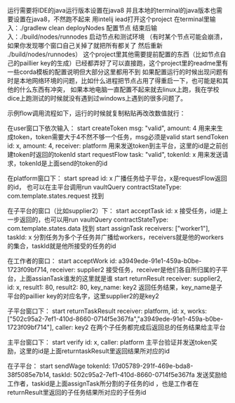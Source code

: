 运行需要将IDE的java运行版本设置在java8
并且本地的terminal的java版本也需要设置在java8，不然跑不起来
用intelij iead打开这个project
在terminal里输入：./gradlew clean deployNodes 配置节点
结束后输入：./build/nodes/runnodes 启动节点和测试环境
（有时某个节点可能会崩溃，如果你发现哪个窗口自己关掉了就把所有都关了
然后重新 ./build/nodes/runnodes）
这个project里其他需要提前配置的东西（比如节点自己的paillier key的生成）已经都弄好了可以直接跑，这个project里的readme里有一些corda模板的配置说明但大部分这里都用不到
如果配置运行的时候出现问题有时是本地网络环境的问题，比如什么进程把节点占用了得重启一下，也可能是和其他的什么东西有冲突，
如果本地电脑一直配置不起来就去linux上跑，我在学校dice上跑测试的时候就没有遇到过windows上遇到的很多问题了。

示例flow调用流程如下，运行的时候就复制粘贴再改改数值就行：

在user窗口下依次输入：
start createToken msg: "valid", amount: 4     用来来生成token，token需要大于4不然不够一个任务，msg必须是valid
start sendToken id: x, amount: 4, receiver: platform 用来发送token到主平台，这里的id是之前创建token时返回的tokenId
start requestFlow task: "valid", tokenId: x 用来发送请求，tokenId是上面send的token的id

在platform窗口下：
start spread id: x 广播任务给子平台，x是requestFlow返回的id，
也可以在主平台调用run vaultQuery contractStateType: com.template.states.request 找到

在子平台的窗口（比如supplier2）下：
start acceptTask id: x 接受任务，id是上一步返回的，也可以用run vaultQuery contractStateType: com.template.states.data 找到
start assignTask receivers: ["worker1"], taskId: x 分割任务为多个子任务并广播给workers，receivers就是他的workers的集合，taskId就是他所接受的任务的id

在工作者的窗口：
start acceptWork id: a3949ede-91e1-459a-b0be-1723f09bf714, receiver: supplier2 接受任务，receiver是他们各自所归属的子平台，上面assianTask谁发的这里就是谁
start returnResult receiver: supplier2, id: x, result1: 80, result2: 80, key_name: key2 返回任务结果，key_name是子平台的paillier key的对应名字，这里supplier2的是key2

子平台窗口下：
start returnTaskResult receiver: platform, id: x, works: ["502c95a2-7ef1-410d-8660-0714f5e367fa","a3949ede-91e1-459a-b0be-1723f09bf714"], caller: key2
在两个子任务都完成后返回总的任务结果给主平台

主平台窗口下：
start verify id: x, caller: platform 主平台验证并发送token奖励，这里的id是上面returntaskResult里返回结果所对应的id

在子平台：
start sendWage tokenId: 17d05789-291f-469e-bda8-38f5085e7b14, taskId: 502c95a2-7ef1-410d-8660-0714f5e367fa 发送奖励给工作者，taskid是上面assignTask所分割的子任务的id
，也是工作者在returnResult里返回的子任务结果所对应的子任务id
